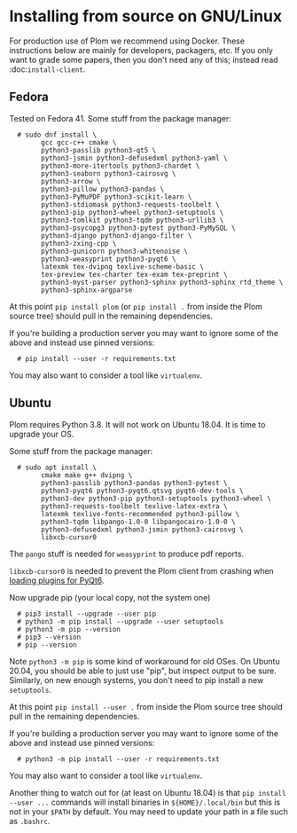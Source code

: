 <!--
__copyright__ = "Copyright (C) 2018 Andrew Rechnitzer"
__copyright__ = "Copyright (C) 2018-2025 Colin B. Macdonald"
__copyright__ = "Copyright (C) 2019-2020 Matthew Coles"
__copyright__ = "Copyright (C) 2023 Natalie Balashov"
__copyright__ = "Copyright (C) 2023 Julian Lapenna"
__license__ = "AGPL-3.0-or-later"
 -->

Installing from source on GNU/Linux
===================================

For production use of Plom we recommend using Docker.  These instructions below
are mainly for developers, packagers, etc.
If you only want to grade some papers, then you don't need any of this; instead
read :doc:`install-client`.


Fedora
------

Tested on Fedora 41.  Some stuff from the package manager:
```
  # sudo dnf install \
        gcc gcc-c++ cmake \
        python3-passlib python3-qt5 \
        python3-jsmin python3-defusedxml python3-yaml \
        python3-more-itertools python3-chardet \
        python3-seaborn python3-cairosvg \
        python3-arrow \
        python3-pillow python3-pandas \
        python3-PyMuPDF python3-scikit-learn \
        python3-stdiomask python3-requests-toolbelt \
        python3-pip python3-wheel python3-setuptools \
        python3-tomlkit python3-tqdm python3-urllib3 \
        python3-psycopg3 python3-pytest python3-PyMySQL \
        python3-django python3-django-filter \
        python3-zxing-cpp \
        python3-gunicorn python3-whitenoise \
        python3-weasyprint python3-pyqt6 \
        latexmk tex-dvipng texlive-scheme-basic \
        tex-preview tex-charter tex-exam tex-preprint \
        python3-myst-parser python3-sphinx python3-sphinx_rtd_theme \
        python3-sphinx-argparse
```
At this point `pip install plom` (or `pip install .` from inside
the Plom source tree) should pull in the remaining dependencies.

If you're building a production server you may want to ignore some of the above
and instead use pinned versions:
```
  # pip install --user -r requirements.txt
```
You may also want to consider a tool like `virtualenv`.


Ubuntu
------

Plom requires Python 3.8.
It will not work on Ubuntu 18.04.  It is time to upgrade your OS.

Some stuff from the package manager:
```
  # sudo apt install \
        cmake make g++ dvipng \
        python3-passlib python3-pandas python3-pytest \
        python3-pyqt6 python3-pyqt6.qtsvg pyqt6-dev-tools \
        python3-dev python3-pip python3-setuptools python3-wheel \
        python3-requests-toolbelt texlive-latex-extra \
        latexmk texlive-fonts-recommended python3-pillow \
        python3-tqdm libpango-1.0-0 libpangocairo-1.0-0 \
        python3-defusedxml python3-jsmin python3-cairosvg \
        libxcb-cursor0
```
The `pango` stuff is needed for `weasyprint` to produce pdf reports.

`libxcb-cursor0` is needed to prevent the Plom client from crashing when [loading plugins for PyQt6](https://stackoverflow.com/questions/68036484/qt-qpa-plugin-could-not-load-the-qt-platform-plugin-xcb-in-even-though-it).

Now upgrade pip (your local copy, not the system one)
```
  # pip3 install --upgrade --user pip
  # python3 -m pip install --upgrade --user setuptools
  # python3 -m pip --version
  # pip3 --version
  # pip --version
```
Note `python3 -m pip` is some kind of workaround for old OSes.
On Ubuntu 20.04, you should be able to just use "pip", but inspect output to be sure.
Similarly, on new enough systems, you don't need to pip install a new `setuptools`.

At this point `pip install --user .` from inside the Plom source tree should pull
in the remaining dependencies.

If you're building a production server you may want to ignore some of the above
and instead use pinned versions:
```
  # python3 -m pip install --user -r requirements.txt
```
You may also want to consider a tool like `virtualenv`.

Another thing to watch out for (at least on Ubuntu 18.04) is that
`pip install --user ...` commands will install binaries in
`${HOME}/.local/bin` but this is not in your `$PATH` by default.
You may need to update your path in a file such as `.bashrc`.
